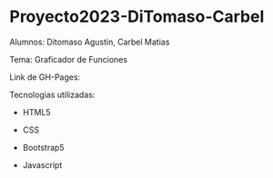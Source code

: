 # Proyecto2023-DiTomaso-Carbel

Alumnos: Ditomaso Agustin, Carbel Matias

Tema: Graficador de Funciones

Link de GH-Pages:

Tecnologias utilizadas:

  - HTML5
  
  - CSS
  
  - Bootstrap5
  
  - Javascript
